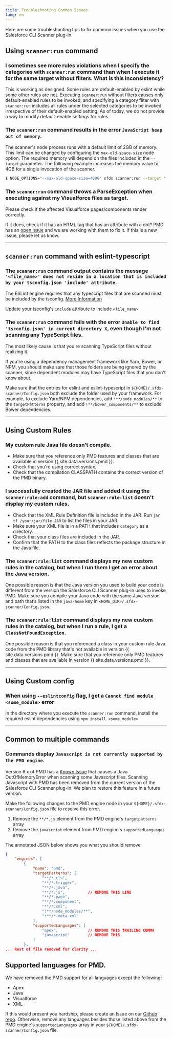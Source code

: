 ```yaml
---
title: Troubleshooting Common Issues
lang: en
---
```


Here are some troubleshooting tips to fix common issues when you use the Salesforce CLI Scanner plug-in.

## Using `scanner:run` command

### I sometimes see more rules violations when I specify the categories with `scanner:run` command than when I execute it for the same target without filters. What is this inconsistency?

This is working as designed. Some rules are default-enabled by eslint while some other rules are not. Executing `scanner:run` without filters causes only default-enabled rules to be invoked, and specifying a category filter with `scanner:run` includes all rules under the selected categories to be invoked irrespective of their default-enabled setting. As of today, we do not provide a way to modify default-enable settings for rules.

### The `scanner:run` command results in the error `JavaScript heap out of memory`.

The scanner's node process runs with a default limit of 2GB of memory. This limit can be changed by configuring the `max-old-space-size` node option. The required memory will depend on the files included in the `--target` parameter. The following example increases the memory value to 4GB for a single invocation of the scanner.

```bash
$ NODE_OPTIONS="--max-old-space-size=4096" sfdx scanner:run --target "./**/*.ts"
```

### The `scanner:run` command throws a ParseException when executing against my Visualforce files as target.

Please check if the affected Visualforce pages/components render correctly.

If it does, check if it has an HTML tag that has an attribute with a dot? PMD has an [open issue](https://github.com/pmd/pmd/issues/2765) and we are working with them to fix it.
If this is a new issue, please let us know.

---

## `scanner:run` command with eslint-typescript

### The `scanner:run` command output contains the message `'<file_name>' does not reside in a location that is included by your tsconfig.json 'include' attribute`.

The ESLint engine requires that any typescript files that are scanned must be included by the tsconfig. [More Information](https://github.com/typescript-eslint/typescript-eslint/releases/tag/v2.0.0)

Update your tsconfig's `include` attribute to include `<file_name>`


### The `scanner:run` command fails with the error `Unable to find 'tsconfig.json' in current directory X`, even though I'm not scanning any TypeScript files.

The most likely cause is that you're scanning TypeScript files without realizing it.

If you're using a dependency management framework like Yarn, Bower, or NPM, you should make sure that those folders are
being ignored by the scanner, since dependent modules may have TypeScript files that you don't know about.

Make sure that the entries for eslint and eslint-typescript in `${HOME}/.sfdx-scanner/Config.json` both exclude the folder
used by your framework. For example, to exclude Yarn/NPM dependencies, add `!**/node_modules/**` to the `targetPatterns`
property, and add `!**/bower_components/**` to exclude Bower dependencies.

---

## Using Custom Rules

### My custom rule Java file doesn’t compile.
* Make sure that you reference only PMD features and classes that are available in version {{ site.data.versions.pmd }}.
* Check that you're using correct syntax. 
* Check that the compilation CLASSPATH contains the correct version of the PMD binary.


### I successfully created the JAR file and added it using the `scanner:rule:add` command, but `scanner:rule:list` doesn't display my custom rules.

* Check that the XML Rule Definition file is included in the JAR. Run `jar tf /your/jar/file.JAR` to list the files in your JAR. 
* Make sure your XML file is in a PATH that includes `category` as a directory. 
* Check that your class files are included in the JAR. 
* Confirm that the PATH to the class files reflects the package structure in the Java file.


### The `scanner:rule:list` command displays my new custom rules in the catalog, but when I run them I get an error about the Java version.

One possible reason is that the Java version you used to build your code is different from the version the Salesforce CLI Scanner plug-in uses to invoke PMD. Make sure you compile your Java code with the same Java version and path that’s listed in the `java-home` key in `<HOME_DIR>/.sfdx-scanner/Config.json`.


### The `scanner:rule:list` command displays my new custom rules in the catalog, but when I run a rule, I get a `ClassNotFoundException`.

One possible reason is that you referenced a class in your custom rule Java code from the PMD library that's not available in version {{ site.data.versions.pmd }}. Make sure that you reference only PMD features and classes that are available in version {{ site.data.versions.pmd }}.

---

## Using Custom config

### When using `--eslintconfig` flag, I get a `Cannot find module <some_module>` error

In the directory where you execute the `scanner:run` command, install the required eslint dependencies using `npm install <some_module>`

---

## Common to multiple commands

### Commands display `Javascript is not currently supported by the PMD engine`.

Version 6.x of PMD has a [Known Issue](https://github.com/pmd/pmd/issues/2081) that causes a Java OutOfMemoryError when scanning some Javascript files. Scanning Javascript with PMD has been removed from the current version of the Salesforce CLI Scanner plug-in. We plan to restore this feature in a future version.

Make the following changes to the PMD engine node in your `${HOME}/.sfdx-scanner/Config.json` file to resolve this error.

1. Remove the `**/*.js` element from the PMD engine's `targetpatterns` array
2. Remove the `javascript` element from PMD engine's `supportedLanguages` array

The annotated JSON below shows you what you should remove
```json
{
    "engines": [
        {
            "name": "pmd",
            "targetPatterns": [
                "**/*.cls",
                "**/*.trigger",
                "**/*.java",
                "**/*.js",          // REMOVE THIS LINE
                "**/*.page",
                "**/*.component",
                "**/*.xml",
                "!**/node_modules/**",
                "!**/*-meta.xml"
            ],
            "supportedLanguages": [
                "apex",             // REMOVE THIS TRAILING COMMA
                "javascript"        // REMOVE THIS
            ]
        },
... Rest of file removed for clarity ...
```

## Supported languages for PMD.

We have removed the PMD support for all languages except the following:
- Apex
- Java
- Visualforce
- XML


If this would present you hardship, please create an Issue on our [Github repo](https://github.com/forcedotcom/sfdx-scanner).
Otherwise, remove any languages besides those listed above from the PMD engine's `supportedLanguages` array in your
`${HOME}/.sfdx-scanner/Config.json` file.
